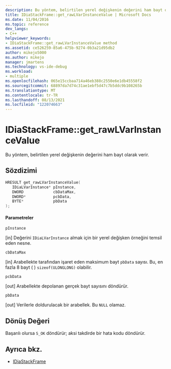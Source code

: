```yaml
---
description: Bu yöntem, belirtilen yerel değişkenin değerini ham bayt olarak verir.
title: IDiaStackFrame::get_rawLVarInstanceValue | Microsoft Docs
ms.date: 11/04/2016
ms.topic: reference
dev_langs:
- C++
helpviewer_keywords:
- IDiaStackFrame::get_rawLVarInstanceValue method
ms.assetid: ce526259-85a6-475b-9274-0b3a21d95db2
author: mikejo5000
ms.author: mikejo
manager: jmartens
ms.technology: vs-ide-debug
ms.workload:
- multiple
ms.openlocfilehash: 065e15ccbaa714a46eb388c2550e6e1db45558f2
ms.sourcegitcommit: 68897da7d74c31ae1ebf5d47c7b5ddc9b108265b
ms.translationtype: MT
ms.contentlocale: tr-TR
ms.lasthandoff: 08/13/2021
ms.locfileid: "122074663"
---
```

# <a name="idiastackframeget_rawlvarinstancevalue"></a>IDiaStackFrame::get_rawLVarInstanceValue
Bu yöntem, belirtilen yerel değişkenin değerini ham bayt olarak verir.

## <a name="syntax"></a>Sözdizimi

```C++
HRESULT get_rawLVarInstanceValue(
   IDiaLVarInstance* pInstance,
   DWORD             cbDataMax,
   DWORD*            pcbData,
   BYTE*             pbData
);
```

#### <a name="parameters"></a>Parametreler
 `pInstance`

[in] Değerini `IDiaLVarInstance` almak için bir yerel değişken örneğini temsil eden nesne.

 `cbDataMax`

[in] Arabellekte tarafından işaret eden maksimum bayt `pbData` sayısı. Bu, en fazla 8 bayt ( ) `sizeof(ULONGLONG)` olabilir.

 `pcbData`

[out] Arabellekte depolanan gerçek bayt sayısını döndürür.

 `pbData`

[out] Verilerle doldurulacak bir arabellek. Bu `NULL` olamaz.

## <a name="return-value"></a>Dönüş Değeri
 Başarılı olursa `S_OK` döndürür; aksi takdirde bir hata kodu döndürür.

## <a name="see-also"></a>Ayrıca bkz.
- [IDiaStackFrame](../../debugger/debug-interface-access/idiastackframe.md)
